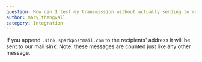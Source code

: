 ```yaml
---
question: How can I test my transmission without actually sending to recipients?
author: mary_thengvall
category: Integration
---
```

If you append `.sink.sparkpostmail.com` to the recipients' address it will be sent to our mail sink. Note: these messages are counted just like any other message.
